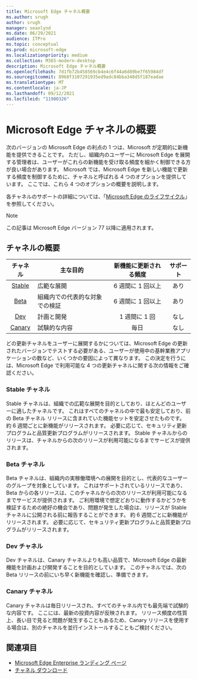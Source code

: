 ```yaml
---
title: Microsoft Edge チャネル概要
ms.author: srugh
author: srugh
manager: seanlynd
ms.date: 06/29/2021
audience: ITPro
ms.topic: conceptual
ms.prod: microsoft-edge
ms.localizationpriority: medium
ms.collection: M365-modern-desktop
description: Microsoft Edge チャネル概要
ms.openlocfilehash: 7d1fb72b458569cb4e4c6f44a6d89be7f65984df
ms.sourcegitcommit: 8968f3107291935ed9adc84bba348d5f187eadae
ms.translationtype: MT
ms.contentlocale: ja-JP
ms.lasthandoff: 09/12/2021
ms.locfileid: "11980326"
---
```

# <a name="overview-of-the-microsoft-edge-channels"></a>Microsoft Edge チャネルの概要

次のバージョンの Microsoft Edge の利点の 1 つは、Microsoft が定期的に新機能を提供できることです。 ただし、組織内のユーザーに Microsoft Edge を展開する管理者は、ユーザーがこれらの新機能を受け取る頻度を細かく制御できる方が良い場合があります。 Microsoft では、Microsoft Edge を新しい機能で更新する頻度を制御するために、チャネルと呼ばれる 4 つのオプションを提供しています。 ここでは、これら 4 つのオプションの概要を説明します。

各チャネルのサポートの詳細については、「[Microsoft Edge のライフサイクル](/deployedge/microsoft-edge-support-lifecycle)」を参照してください。
  
> [!NOTE]
> この記事は Microsoft Edge バージョン 77 以降に適用されます。

## <a name="channel-overview"></a>チャネルの概要

|チャネル|主な目的|新機能に更新される頻度|サポート|
|:---:|---|:---:|:---:|
|[Stable](#stable-channel)|広範な展開|6 週間に 1 回以上|あり|
|[Beta](#beta-channel)|組織内での代表的な対象での検証|6 週間に 1 回以上|あり|
|[Dev](#dev-channel)|計画と開発|1 週間に 1 回|なし|
|[Canary](#canary-channel)|試験的な内容|毎日|なし|

どの更新チャネルをユーザーに展開するかについては、Microsoft Edge の更新されたバージョンでテストする必要がある、ユーザーが使用中の基幹業務アプリケーションの数など、いくつかの要因によって異なります。 この決定を行うには、Microsoft Edge で利用可能な 4 つの更新チャネルに関する次の情報をご確認ください。

### <a name="stable-channel"></a>Stable チャネル

Stable チャネルは、組織での広範な展開を目的としており、ほとんどのユーザーに適したチャネルです。 これはすべてのチャネルの中で最も安定しており、前の Beta チャネル リリースに含まれていた機能セットを安定させたものです。 約 6 週間ごとに新機能がリリースされます。 必要に応じて、セキュリティ更新プログラムと品質更新プログラムがリリースされます。 Stable チャネルからのリリースは、チャネルからの次のリリースが利用可能になるまでサービスが提供されます。

### <a name="beta-channel"></a>Beta チャネル

Beta チャネルは、組織内の実稼働環境への展開を目的とし、代表的なユーザーのグループを対象としています。 これはサポートされているリリースであり、Beta からの各リリースは、このチャネルからの次のリリースが利用可能になるまでサービスが提供されます。 ご利用環境で想定どおりに動作するかどうかを検証するための絶好の機会であり、問題が発生した場合は、リリースが Stable チャネルに公開される前に報告することができます。 約 6 週間ごとに新機能がリリースされます。 必要に応じて、セキュリティ更新プログラムと品質更新プログラムがリリースされます。

### <a name="dev-channel"></a>Dev チャネル

Dev チャネルは、Canary チャネルよりも高い品質で、Microsoft Edge の最新機能を計画および開発することを目的としています。 このチャネルでは、次の Beta リリースの前にいち早く新機能を確認し、準備できます。

### <a name="canary-channel"></a>Canary チャネル

Canary チャネルは毎日リリースされ、すべてのチャネル内でも最先端で試験的な内容です。 ここには、最新の投資内容が反映されます。 リリース頻度の性質上、長い目で見ると問題が発生することもあるため、Canary リリースを使用する場合は、別のチャネルを並行インストールすることもご検討ください。

## <a name="see-also"></a>関連項目

- [Microsoft Edge Enterprise ランディング ページ](https://aka.ms/EdgeEnterprise)
- [チャネル ダウンロード](https://aka.ms/EdgeEnterprise)
